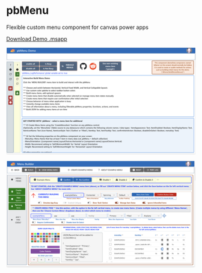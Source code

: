 # pbMenu
Flexible custom menu component for canvas power apps

[Download Demo .msapp](https://github.com/lopperman/pbMenu/raw/refs/heads/main/just-a-Menu.msapp)

![](https://github.com/lopperman/pbMenu/blob/main/images/pbMenu_DemoApp_StartScreen.png?raw=true)

![](https://github.com/lopperman/pbMenu/blob/main/images/pbMenu_DemoApp_BuildScreen.png?raw=true)


